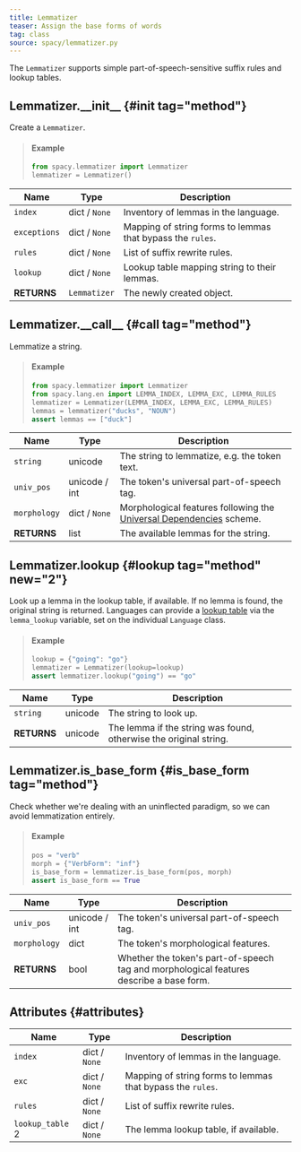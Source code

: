 ```yaml
---
title: Lemmatizer
teaser: Assign the base forms of words
tag: class
source: spacy/lemmatizer.py
---
```


The `Lemmatizer` supports simple part-of-speech-sensitive suffix rules and
lookup tables.

## Lemmatizer.\_\_init\_\_ {#init tag="method"}

Create a `Lemmatizer`.

> #### Example
>
> ```python
> from spacy.lemmatizer import Lemmatizer
> lemmatizer = Lemmatizer()
> ```

| Name         | Type          | Description                                                |
| ------------ | ------------- | ---------------------------------------------------------- |
| `index`      | dict / `None` | Inventory of lemmas in the language.                       |
| `exceptions` | dict / `None` | Mapping of string forms to lemmas that bypass the `rules`. |
| `rules`      | dict / `None` | List of suffix rewrite rules.                              |
| `lookup`     | dict / `None` | Lookup table mapping string to their lemmas.               |
| **RETURNS**  | `Lemmatizer`  | The newly created object.                                  |

## Lemmatizer.\_\_call\_\_ {#call tag="method"}

Lemmatize a string.

> #### Example
>
> ```python
> from spacy.lemmatizer import Lemmatizer
> from spacy.lang.en import LEMMA_INDEX, LEMMA_EXC, LEMMA_RULES
> lemmatizer = Lemmatizer(LEMMA_INDEX, LEMMA_EXC, LEMMA_RULES)
> lemmas = lemmatizer("ducks", "NOUN")
> assert lemmas == ["duck"]
> ```

| Name         | Type          | Description                                                                                              |
| ------------ | ------------- | -------------------------------------------------------------------------------------------------------- |
| `string`     | unicode       | The string to lemmatize, e.g. the token text.                                                            |
| `univ_pos`   | unicode / int | The token's universal part-of-speech tag.                                                                |
| `morphology` | dict / `None` | Morphological features following the [Universal Dependencies](http://universaldependencies.org/) scheme. |
| **RETURNS**  | list          | The available lemmas for the string.                                                                     |

## Lemmatizer.lookup {#lookup tag="method" new="2"}

Look up a lemma in the lookup table, if available. If no lemma is found, the
original string is returned. Languages can provide a
[lookup table](/usage/adding-languages#lemmatizer) via the `lemma_lookup`
variable, set on the individual `Language` class.

> #### Example
>
> ```python
> lookup = {"going": "go"}
> lemmatizer = Lemmatizer(lookup=lookup)
> assert lemmatizer.lookup("going") == "go"
> ```

| Name        | Type    | Description                                                       |
| ----------- | ------- | ----------------------------------------------------------------- |
| `string`    | unicode | The string to look up.                                            |
| **RETURNS** | unicode | The lemma if the string was found, otherwise the original string. |

## Lemmatizer.is_base_form {#is_base_form tag="method"}

Check whether we're dealing with an uninflected paradigm, so we can avoid
lemmatization entirely.

> #### Example
>
> ```python
> pos = "verb"
> morph = {"VerbForm": "inf"}
> is_base_form = lemmatizer.is_base_form(pos, morph)
> assert is_base_form == True
> ```

| Name         | Type          | Description                                                                             |
| ------------ | ------------- | --------------------------------------------------------------------------------------- |
| `univ_pos`   | unicode / int | The token's universal part-of-speech tag.                                               |
| `morphology` | dict          | The token's morphological features.                                                     |
| **RETURNS**  | bool          | Whether the token's part-of-speech tag and morphological features describe a base form. |

## Attributes {#attributes}

| Name                                      | Type          | Description                                                |
| ----------------------------------------- | ------------- | ---------------------------------------------------------- |
| `index`                                   | dict / `None` | Inventory of lemmas in the language.                       |
| `exc`                                     | dict / `None` | Mapping of string forms to lemmas that bypass the `rules`. |
| `rules`                                   | dict / `None` | List of suffix rewrite rules.                              |
| `lookup_table` <Tag variant="new">2</Tag> | dict / `None` | The lemma lookup table, if available.                      |
